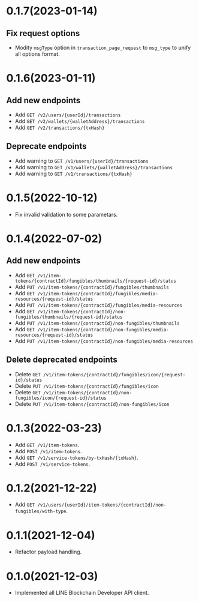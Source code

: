 # 0.1.7(2023-01-14)

## Fix request options

- Modity `msgType` option in `transaction_page_request` to `msg_type` to unify all options format.

# 0.1.6(2023-01-11)

## Add new endpoints

- Add `GET /v2/users/{userId}/transactions`
- Add `GET /v2/wallets/{walletAddress}/transactions`
- Add `GET /v2/transactions/{txHash}`

## Deprecate endpoints

- Add warning to `GET /v1/users/{userId}/transactions`
- Add warning to `GET /v1/wallets/{walletAddress}/transactions`
- Add warning to `GET /v1/transactions/{txHash}`

# 0.1.5(2022-10-12)

- Fix invalid validation to some parametars.

# 0.1.4(2022-07-02)

## Add new endpoints

- Add `GET /v1/item-tokens/{contractId}/fungibles/thumbnails/{request-id}/status`
- Add `PUT /v1/item-tokens/{contractId}/fungibles/thumbnails`
- Add `GET /v1/item-tokens/{contractId}/fungibles/media-resources/{request-id}/status`
- Add `PUT /v1/item-tokens/{contractId}/fungibles/media-resources`
- Add `GET /v1/item-tokens/{contractId}/non-fungibles/thumbnails/{request-id}/status`
- Add `PUT /v1/item-tokens/{contractId}/non-fungibles/thumbnails`
- Add `GET /v1/item-tokens/{contractId}/non-fungibles/media-resources/{request-id}/status`
- Add `PUT /v1/item-tokens/{contractId}/non-fungibles/media-resources`

## Delete deprecated endpoints

- Delete `GET /v1/item-tokens/{contractId}/fungibles/icon/{request-id}/status`
- Delete `PUT /v1/item-tokens/{contractId}/fungibles/icon`
- Delete `GET /v1/item-tokens/{contractId}/non-fungibles/icon/{request-id}/status`
- Delete `PUT /v1/item-tokens/{contractId}/non-fungibles/icon`

# 0.1.3(2022-03-23)

- Add `GET /v1/item-tokens`.
- Add `POST /v1/item-tokens`.
- Add `GET /v1/service-tokens/by-txHash/{txHash}`.
- Add `POST /v1/service-tokens`.

# 0.1.2(2021-12-22)

- Add `GET /v1/users/{userId}/item-tokens/{contractId}/non-fungibles/with-type`.

# 0.1.1(2021-12-04)

- Refactor payload handling.

# 0.1.0(2021-12-03)

- Implemented all LINE Blockchain Developer API client.
